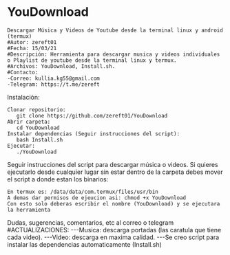 # YouDownload
	Descargar Música y Videos de Youtube desde la terminal linux y android (termux)
	#Autor: zereft01
	#Fecha: 15/03/21
	#Descripción: Herramienta para descargar musica y videos individuales o Playlist de youtube desde la terminal linux y termux.
	#Archivos: YouDownload, Install.sh.
	#Contacto:
	-Correo: kullia.kg55@gmail.com
	-Telegram: https://t.me/zereft


Instalaciòn:

	Clonar repositorio:
	   git clone https://github.com/zereft01/YouDownload
	Abrir carpeta:
	   cd YouDownload
	Instalar dependencias (Seguir instrucciones del script):
	   bash Install.sh
	Ejecutar:
	   ./YouDownload




Seguir instrucciones del script para descargar música o videos.
Si quieres ejecutarlo desde cualquier lugar sin estar dentro de la carpeta debes mover el script a donde estan los binarios:

	En termux es: /data/data/com.termux/files/usr/bin
	A demas dar permisos de ejeucion asi: chmod +x YouDownload
	Con esto solo deberas escribir el nombre (YouDownload) y se ejecutara la herramienta

Dudas, sugerencias, comentarios, etc al correo o telegram
#ACTUALIZACIONES: 
---Musica: descarga portadas (las caratula que tiene cada video). 
---Video: descarga en maxima calidad.
---Se creo script para instalar las dependencias automaticamente (Install.sh)
